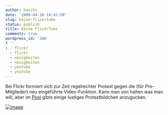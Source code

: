 ```yaml
---
author: bascht
date: '2008-04-10 14:42:58'
slug: keine-flickrtube
status: publish
title: Keine FlickrTube
comments: true
wordpress_id: '346'
? ''
: - flickr
  - flickr
  - neuigkeiten
  - neuigkeiten
  - youtube
  - youtube
---
```


Bei Flickr formiert sich zur Zeit regelrechter Protest gegen die
(für Pro-Mitglieder) neu eingeführte Video-Funktion. Kann man von
halten was man will, aber im
[Pool](http://flickr.com/groups/no_video_on_flickr/pool/) gibts
einige lustiges Protestbildchen anzugucken.

[![image](http://www.bascht.com/uploads/2008/04/notoflickrtube-300x287.jpg "Keine Flickertube")](http://www.bascht.com/uploads/2008/04/notoflickrtube.jpg)



